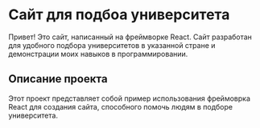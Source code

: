 # Сайт для подбоа университета
Привет! Это сайт, написанный на фреймворке React. Сайт разработан для удобного подбора университетов в указанной стране и демонстрации моих навыков в программировании.

## Описание проекта
Этот проект представляет собой пример использования фреймоврка React для создания сайта, способного помочь людям в подборе университета.
